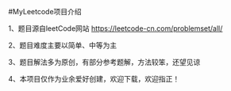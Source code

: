 #MyLeetcode项目介绍

1、题目源自leetCode网站 https://leetcode-cn.com/problemset/all/

2、题目难度主要以简单、中等为主

3、题目解法多为原创，有部分参考题解，方法较笨，还望见谅

4、本项目仅作为业余爱好创建，欢迎下载，欢迎指正！



